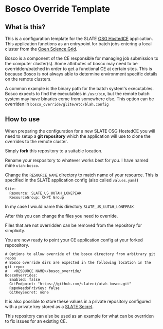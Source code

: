 # Bosco Override Template

## What is this?

This is a configuration template for the SLATE [OSG HostedCE](https://portal.slateci.io/applications/incubator/osg-hosted-ce) application. This application functions as an entrypoint for batch jobs entering a local cluster from the [Open Science Grid](https://opensciencegrid.org/).

Bosco is a component of the CE responsible for managing job submission to the computer cluster(s). Some attributes of bosco may need to be overridden/patched in order to get a functional CE at certain sites. This is because Bosco is not always able to determine environment specific details on the remote clusters.

A common example is the binary path for the batch system's executables. Bosco expects to find the executables in `/usr/bin`, but the remote batch system may have binaries come from somewhere else. This option can be overriden in `bosco_override/glite/etc/blah.config`

## How to use

When preparing the configuration for a new SLATE OSG HostedCE you will need to setup a **git repository** which the application will use to clone the overrides to the remote cluster. 

Simply **fork** this repository to a suitable location.

Rename your respository to whatever works best for you. I have named mine `utah-bosco`.

Change the `RESOURCE_NAME` directory to match name of your resource. This is specified in the SLATE application config (also called `values.yaml`)

```
Site:
  Resource: SLATE_US_UUTAH_LONEPEAK
  ResourceGroup: CHPC Group
```

In my case I would name this  directory `SLATE_US_UUTAH_LONEPEAK`

After this you can change the files you need to override.

Files that are not overridden can be removed from the repository for simplicity.

You are now ready to point your CE application config at your forked repoository.

```
# Options to allow override of the bosco directory from arbitrary git repos
# Bosco override dirs are expected in the following location in the git repo:
#   <RESOURCE NAME>/bosco_override/
BoscoOverrides:
  Enabled: false
  GitEndpoint: "https://github.com/slateci/utah-bosco.git"
  RepoNeedsPrivKey: false
  GitKeySecret: none
```

It is also possible to store these values in a private repository configured with a private key stored as a [SLATE Secret](https://slateci.io/docs/tools/).

This repository can also be used as an example for what can be overriden to fix issues for an existing CE.
